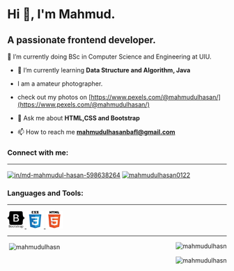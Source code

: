  <h1 align="left">Hi 👋, I'm Mahmud.</h1>
<h2 align="left">A passionate frontend developer.</h2>


🔭 I’m currently doing BSc in Computer Science and Engineering at UIU.

- 🌱 I’m currently learning **Data Structure and Algorithm, Java**

- I am a amateur photographer.
- check out my photos on [https://www.pexels.com/@mahmudulhasan/](https://www.pexels.com/@mahmudulhasan/)

- 💬 Ask me about **HTML,CSS and Bootstrap**

- 📫 How to reach me **mahmudulhasanbafl@gmail.com**

<h3 align="left">Connect with me:</h3>
<hr>
<p align="left">
<a href="https://linkedin.com/in/in/md-mahmudul-hasan-598638264" target="blank"><img align="center" src="https://raw.githubusercontent.com/rahuldkjain/github-profile-readme-generator/master/src/images/icons/Social/linked-in-alt.svg" alt="in/md-mahmudul-hasan-598638264" height="30" width="40" /></a>
<a href="https://fb.com/mahmudulhasan0122" target="blank"><img align="center" src="https://raw.githubusercontent.com/rahuldkjain/github-profile-readme-generator/master/src/images/icons/Social/facebook.svg" alt="mahmudulhasan0122" height="30" width="40" /></a>
</p>

<h3 align="left">Languages and Tools:</h3>
<hr>
<p align="left"> <a href="https://getbootstrap.com" target="_blank" rel="noreferrer"> <img src="https://raw.githubusercontent.com/devicons/devicon/master/icons/bootstrap/bootstrap-plain-wordmark.svg" alt="bootstrap" width="40" height="40"/> </a> <a href="https://www.w3schools.com/css/" target="_blank" rel="noreferrer"> <img src="https://raw.githubusercontent.com/devicons/devicon/master/icons/css3/css3-original-wordmark.svg" alt="css3" width="40" height="40"/> </a> <a href="https://www.w3.org/html/" target="_blank" rel="noreferrer"> <img src="https://raw.githubusercontent.com/devicons/devicon/master/icons/html5/html5-original-wordmark.svg" alt="html5" width="40" height="40"/> </a> </p>
<hr>
<p><img align="right" src="https://github-readme-stats.vercel.app/api/top-langs?username=mahmudulhasn&show_icons=true&locale=en&layout=compact" alt="mahmudulhasn" /></p>

<p>&nbsp;<img align="center" src="https://github-readme-stats.vercel.app/api?username=mahmudulhasn&show_icons=true&locale=en" alt="mahmudulhasn" /></p>
<p align="right"> <img src="https://komarev.com/ghpvc/?username=mahmudulhasn&label=Profile%20views&color=0e75b6&style=flat" alt="mahmudulhasn" /> </p>
